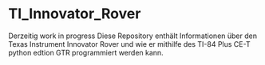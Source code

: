 # TI_Innovator_Rover
Derzeitig work in progress
Diese Repository enthält Informationen über den Texas Instrument Innovator Rover und wie er mithilfe des TI-84 Plus CE-T python edtion GTR programmiert werden kann.
